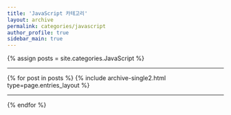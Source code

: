 ```yaml
---
title: 'JavaScript 카테고리'
layout: archive
permalink: categories/javascript
author_profile: true
sidebar_main: true
---
```


{% assign posts = site.categories.JavaScript %} &nbsp;<hr />
{% for post in posts %} {% include archive-single2.html type=page.entries_layout %} <hr />{% endfor %}
